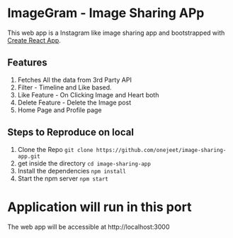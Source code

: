# ImageGram - Image Sharing APp
This web app is a Instagram like image sharing app and bootstrapped with [Create React App](https://github.com/facebook/create-react-app).

## Features
1. Fetches All the data from 3rd Party API
2. Filter - Timeline and Like based.
3. Like Feature - On Clicking Image and Heart both
4. Delete Feature - Delete the Image post
5. Home Page and Profile page


## Steps to Reproduce on local
1. Clone the Repo `git clone https://github.com/onejeet/image-sharing-app.git`
2. get inside the directory `cd image-sharing-app`
3. Install the dependencies `npm install`
4. Start the npm server `npm start`

# Application will run in this port
The web app will be accessible at http://localhost:3000
